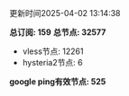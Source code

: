 更新时间2025-04-02 13:14:38

**总订阅: 159**
**总节点: 32577**
- vless节点: 12261
- hysteria2节点: 6

**google ping有效节点: 525**
